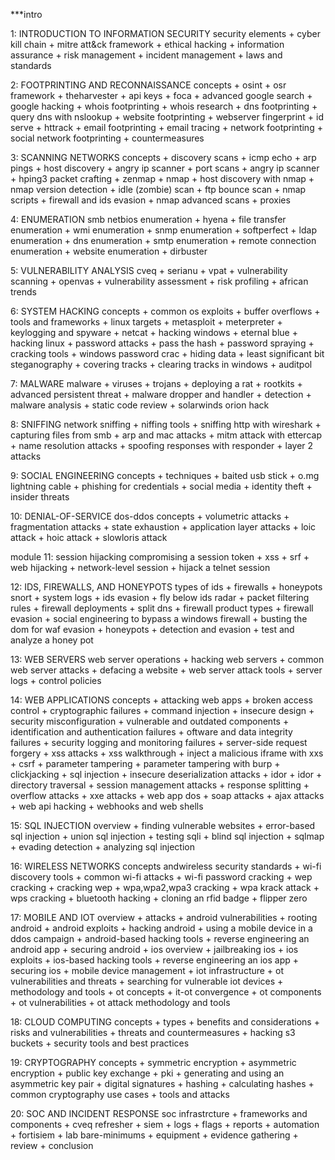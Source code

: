 ***intro 

1: INTRODUCTION TO INFORMATION SECURITY
security elements + cyber kill chain + mitre att&ck framework + ethical hacking + information assurance + risk management + incident management + laws and standards

2: FOOTPRINTING AND RECONNAISSANCE
concepts + osint + osr framework +  theharvester + api keys + foca + advanced google search + google hacking + whois footprinting + whois research + dns footprinting + query dns with nslookup + website footprinting + webserver fingerprint + id serve + httrack + email footprinting + email tracing + network footprinting + social network footprinting + countermeasures 

3: SCANNING NETWORKS
concepts + discovery scans + icmp echo + arp pings + host discovery + angry ip scanner + port scans + angry ip scanner + hping3 packet crafting + zenmap + nmap + host discovery with nmap + nmap version detection + idle (zombie) scan + ftp bounce scan + nmap scripts + firewall and ids evasion + nmap advanced scans + proxies  

4: ENUMERATION
smb netbios enumeration + hyena + file transfer enumeration + wmi enumeration + snmp enumeration + softperfect + ldap enumeration + dns enumeration + smtp enumeration + remote connection enumeration + website enumeration +  dirbuster 

5: VULNERABILITY ANALYSIS
cveq + serianu + vpat + vulnerability scanning + openvas + vulnerability assessment + risk profiling + african trends 

6: SYSTEM HACKING
concepts + common os exploits + buffer overflows + tools and frameworks + linux targets + metasploit + meterpreter + keylogging and spyware + netcat + hacking windows + eternal blue + hacking linux + password attacks + pass the hash + password spraying + cracking tools + windows password crac + hiding data + least significant bit steganography + covering tracks + clearing tracks in windows + auditpol

7: MALWARE 
malware + viruses + trojans + deploying a rat + rootkits + advanced persistent threat + malware dropper and handler + detection + malware analysis + static code review + solarwinds orion hack

8: SNIFFING
network sniffing + niffing tools + sniffing http with wireshark + capturing files from smb + arp and mac attacks + mitm attack with ettercap + name resolution attacks + spoofing responses with responder + layer 2 attacks

9: SOCIAL ENGINEERING
concepts + techniques + baited usb stick + o.mg lightning cable + phishing for credentials + social media + identity theft + insider threats

10: DENIAL-OF-SERVICE
dos-ddos concepts + volumetric attacks + fragmentation attacks + state exhaustion + application layer attacks + loic attack + hoic attack + slowloris attack

module 11: session hijacking
compromising a session token + xss + srf + web hijacking + network-level session  + hijack a telnet session

12: IDS, FIREWALLS, AND HONEYPOTS
types of ids + firewalls + honeypots snort + system logs + ids evasion + fly below ids radar + packet filtering rules + firewall deployments + split dns + firewall product types + firewall evasion + social engineering to bypass a windows firewall + busting the dom for waf evasion + honeypots + detection and evasion + test and analyze a honey pot 

13: WEB SERVERS
web server operations + hacking web servers + common web server attacks + defacing a website + web server attack tools + server logs + control policies 

14: WEB APPLICATIONS
concepts + attacking web apps + broken access control + cryptographic failures + command injection + insecure design + security misconfiguration + vulnerable and outdated components + identification and authentication failures + oftware and data integrity failures + security logging and monitoring failures + server-side request forgery + xss attacks + xss walkthrough + inject a malicious iframe with xxs + csrf + parameter tampering + parameter tampering with burp + clickjacking + sql injection + insecure deserialization attacks + idor + idor + directory traversal + session management attacks + response splitting + overflow attacks + xxe attacks + web app dos + soap attacks + ajax attacks + web api hacking + webhooks and web shells 

15: SQL INJECTION
overview + finding vulnerable websites + error-based sql injection + union sql injection + testing sqli + blind sql injection + sqlmap + evading detection + analyzing sql injection 

16: WIRELESS NETWORKS
concepts andwireless security standards + wi-fi discovery tools + common wi-fi attacks + wi-fi password cracking + wep cracking + cracking wep + wpa,wpa2,wpa3 cracking + wpa krack attack + wps cracking + bluetooth hacking + cloning an rfid badge + flipper zero 

17: MOBILE AND IOT
overview + attacks + android vulnerabilities + rooting android + android exploits + hacking android + using a mobile device in a ddos campaign + android-based hacking tools + reverse engineering an android app + securing android + ios overview + jailbreaking ios + ios exploits + ios-based hacking tools + reverse engineering an ios app + securing ios + mobile device management + iot infrastructure + ot vulnerabilities and threats + searching for vulnerable iot devices + methodology and tools + ot concepts + it-ot convergence + ot components + ot vulnerabilities + ot attack methodology and tools 

18: CLOUD COMPUTING
concepts + types + benefits and considerations + risks and vulnerabilities + threats and countermeasures + hacking s3 buckets + security tools and best practices 

19: CRYPTOGRAPHY
concepts + symmetric encryption + asymmetric encryption + public key exchange + pki + generating and using an asymmetric key pair + digital signatures + hashing + calculating hashes + common cryptography use cases + tools and attacks

20: SOC AND INCIDENT RESPONSE
soc infrastrcture + frameworks and components + cveq refresher + siem + logs + flags + reports + automation + fortisiem + lab bare-minimums + equipment + evidence gathering + review +  conclusion
